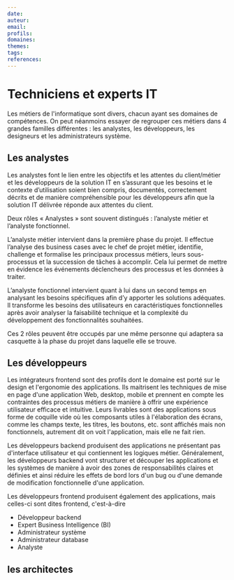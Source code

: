```yaml
---
date:
auteur: 
email:
profils:
domaines:
themes:
tags:
references:
---
```


# Techniciens et experts IT

Les métiers de l'informatique sont divers, chacun ayant ses domaines de compétences. On peut néanmoins essayer de regrouper ces métiers dans 4 grandes familles différentes : les analystes, les développeurs, les designeurs et les administrateurs système. 

## Les analystes

Les analystes font le lien entre les objectifs et les attentes du client/métier et les développeurs de la solution IT en s’assurant que les besoins et le contexte d’utilisation soient bien compris, documentés, correctement décrits et de manière compréhensible pour les développeurs afin que la solution IT délivrée réponde aux attentes du client.

Deux rôles « Analystes » sont souvent distingués : l’analyste métier et l’analyste fonctionnel.

L’analyste métier intervient dans la première phase du projet. Il effectue l’analyse des business cases avec le chef de projet métier, identifie, challenge et formalise les principaux processus métiers, leurs sous-processus et la succession de tâches à accomplir. Cela lui permet de mettre en évidence les événements déclencheurs des processus et les données à traiter. 

L’analyste fonctionnel intervient quant à lui dans un second temps en analysant les besoins spécifiques afin d’y apporter les solutions adéquates. Il transforme les besoins des utilisateurs en caractéristiques fonctionnelles après avoir analyser la faisabilité technique et la complexité du développement des fonctionnalités souhaitées.  

Ces 2 rôles peuvent être occupés par une même personne qui adaptera sa casquette à la phase du projet dans laquelle elle se trouve.

## Les développeurs

Les intégrateurs frontend sont des profils dont le domaine est porté sur le design et l'ergonomie des applications. Ils maitrisent les techniques de mise en page d'une application Web, desktop, mobile et prennent en compte les contraintes des processus métiers de manière à offrir une expérience utilisateur efficace et intuitive. Leurs livrables sont des applications sous forme de coquille vide où les composants utiles à l'élaboration des écrans, comme les champs texte, les titres, les boutons, etc. sont affichés mais non fonctionnels, autrement dit on voit l'application, mais elle ne fait rien.

Les développeurs backend produisent des applications ne présentant pas d'interface utilisateur et qui contiennent les logiques métier. Généralement, les développeurs backend vont structurer et découper les applications et les systèmes de manière à avoir des zones de responsabilités claires et définies et ainsi réduire les effets de bord lors d'un bug ou d'une demande de modification fonctionnelle d'une application.

Les développeurs frontend produisent également des applications, mais celles-ci sont dites frontend, c'est-à-dire


- Développeur backend
- Expert Business Intelligence (BI)
- Administrateur système
- Administrateur database
- Analyste

## les architectes
